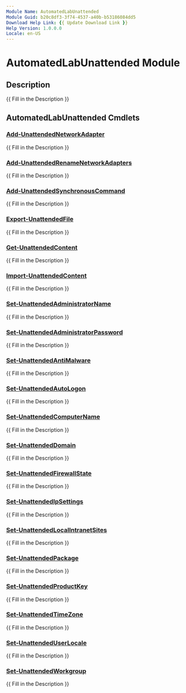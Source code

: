 ```yaml
---
Module Name: AutomatedLabUnattended
Module Guid: b20c8df3-3f74-4537-a40b-b53186084dd5
Download Help Link: {{ Update Download Link }}
Help Version: 1.0.0.0
Locale: en-US
---
```


# AutomatedLabUnattended Module
## Description
{{ Fill in the Description }}

## AutomatedLabUnattended Cmdlets
### [Add-UnattendedNetworkAdapter](Add-UnattendedNetworkAdapter.md)
{{ Fill in the Description }}

### [Add-UnattendedRenameNetworkAdapters](Add-UnattendedRenameNetworkAdapters.md)
{{ Fill in the Description }}

### [Add-UnattendedSynchronousCommand](Add-UnattendedSynchronousCommand.md)
{{ Fill in the Description }}

### [Export-UnattendedFile](Export-UnattendedFile.md)
{{ Fill in the Description }}

### [Get-UnattendedContent](Get-UnattendedContent.md)
{{ Fill in the Description }}

### [Import-UnattendedContent](Import-UnattendedContent.md)
{{ Fill in the Description }}

### [Set-UnattendedAdministratorName](Set-UnattendedAdministratorName.md)
{{ Fill in the Description }}

### [Set-UnattendedAdministratorPassword](Set-UnattendedAdministratorPassword.md)
{{ Fill in the Description }}

### [Set-UnattendedAntiMalware](Set-UnattendedAntiMalware.md)
{{ Fill in the Description }}

### [Set-UnattendedAutoLogon](Set-UnattendedAutoLogon.md)
{{ Fill in the Description }}

### [Set-UnattendedComputerName](Set-UnattendedComputerName.md)
{{ Fill in the Description }}

### [Set-UnattendedDomain](Set-UnattendedDomain.md)
{{ Fill in the Description }}

### [Set-UnattendedFirewallState](Set-UnattendedFirewallState.md)
{{ Fill in the Description }}

### [Set-UnattendedIpSettings](Set-UnattendedIpSettings.md)
{{ Fill in the Description }}

### [Set-UnattendedLocalIntranetSites](Set-UnattendedLocalIntranetSites.md)
{{ Fill in the Description }}

### [Set-UnattendedPackage](Set-UnattendedPackage.md)
{{ Fill in the Description }}

### [Set-UnattendedProductKey](Set-UnattendedProductKey.md)
{{ Fill in the Description }}

### [Set-UnattendedTimeZone](Set-UnattendedTimeZone.md)
{{ Fill in the Description }}

### [Set-UnattendedUserLocale](Set-UnattendedUserLocale.md)
{{ Fill in the Description }}

### [Set-UnattendedWorkgroup](Set-UnattendedWorkgroup.md)
{{ Fill in the Description }}

